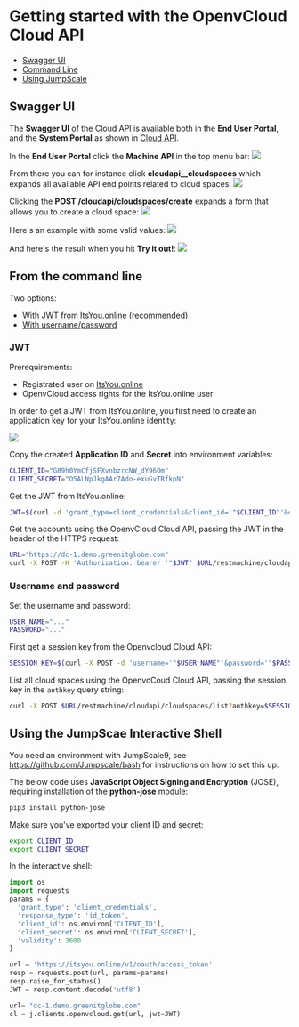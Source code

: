 # Getting started with the OpenvCloud Cloud API

- [Swagger UI](#swagger)
- [Command Line](#curl)
- [Using JumpScale](#jumpscale)

<a id="swagger"></a>
## Swagger UI

The **Swagger UI** of the Cloud API is available both in the **End User Portal**, and the **System Portal** as shown in [Cloud API](README.md).

In the **End User Portal** click the **Machine API** in the top menu bar:
![](Images/machineAPI.png)

From there you can for instance click **cloudapi__cloudspaces** which expands all available API end points related to cloud spaces:
![](Images/cloudSpaces.png)

Clicking the **POST /cloudapi/cloudspaces/create** expands a form that allows you to create a cloud space:
![](Images/createCloudSpace.png)

Here's an example with some valid values:
![](Images/form.png)

And here's the result when you hit **Try it out!**:
![](Images/result.png)


<a id="curl"></a>
## From the command line

Two options:
- [With JWT from ItsYou.online](#jwt) (recommended)
- [With username/password](#legacy)


### JWT

Prerequirements:
- Registrated user on [ItsYou.online](https://itsyou.online)
- OpenvCloud access rights for the ItsYou.online user

In order to get a JWT from ItsYou.online, you first need to create an application key for your ItsYou.online identity:

![](Images/myappkey.png)

Copy the created **Application ID** and **Secret** into environment variables:
```bash
CLIENT_ID="G89h0YmCfjSFXvnbzrcNW_dY96Om"
CLIENT_SECRET="O5ALNpJkgAAr7Ado-exuGvTRfkpN"
```

Get the JWT from ItsYou.online:
```bash
JWT=$(curl -d 'grant_type=client_credentials&client_id='"$CLIENT_ID"'&client_secret='"$CLIENT_SECRET"'&response_type=id_token' https://itsyou.online/v1/oauth/access_token)
```

Get the accounts using the OpenvCloud Cloud API, passing the JWT in the header of the HTTPS request:
```bash
URL="https://dc-1.demo.greenitglobe.com"
curl -X POST -H 'Authorization: bearer '"$JWT" $URL/restmachine/cloudapi/accounts/list
```

<a id ="legacy"></a>
### Username and password

Set the username and password:
```bash
USER_NAME="..."
PASSWORD="..."
```

First get a session key from the Openvcloud Cloud API:
```bash
SESSION_KEY=$(curl -X POST -d 'username='"$USER_NAME"'&password='"$PASSWORD" $URL/restmachine/cloudapi/users/authenticate)
```

List all cloud spaces using the OpenvcCoud Cloud API, passing the session key in the `authkey` query string:
```bash
curl -X POST $URL/restmachine/cloudapi/cloudspaces/list?authkey=$SESSION_KEY
```

<a id="jumpscale"></a>
## Using the JumpScae Interactive Shell

You need an environment with JumpScale9, see https://github.com/Jumpscale/bash for instructions on how to set this up.

The below code uses **JavaScript Object Signing and Encryption** (JOSE), requiring installation of the **python-jose** module:
```bash
pip3 install python-jose
```

Make sure you've exported your client ID and secret:
```bash
export CLIENT_ID
export CLIENT_SECRET
```

In the interactive shell:
```python
import os
import requests
params = {
  'grant_type': 'client_credentials',
  'response_type': 'id_token',
  'client_id': os.environ['CLIENT_ID'],
  'client_secret': os.environ['CLIENT_SECRET'],
  'validity': 3600
}

url = 'https://itsyou.online/v1/oauth/access_token'
resp = requests.post(url, params=params)
resp.raise_for_status()
JWT = resp.content.decode('utf8')

url= "dc-1.demo.greenitglobe.com"
cl = j.clients.openvcloud.get(url, jwt=JWT)
```
